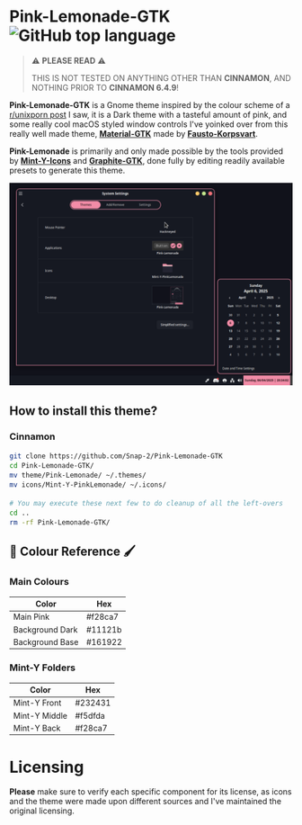
# Pink-Lemonade-GTK ![GitHub top language](https://img.shields.io/github/languages/top/Snap-2/Pink-Lemonade-GTK)

>⚠️ **PLEASE READ** ⚠️
>
>THIS IS NOT TESTED ON ANYTHING OTHER THAN **CINNAMON**, AND NOTHING PRIOR TO **CINNAMON 6.4.9**!

**Pink-Lemonade-GTK** is a Gnome theme inspired by the colour scheme of a [r/unixporn post](https://www.reddit.com/r/unixporn/comments/1jnnnzv/wayfire_first_rice_far_from_complete_but_looks/#lightbox) I saw, it is a Dark theme with a tasteful amount of pink, and some really cool macOS styled window controls I've yoinked over from this really well made theme, [**Material-GTK**](https://github.com/Fausto-Korpsvart/Material-GTK-Themes) made by [**Fausto-Korpsvart**](https://github.com/Fausto-Korpsvart/).

**Pink-Lemonade** is primarily and only made possible by the tools provided by [**Mint-Y-Icons**](https://github.com/linuxmint/mint-y-icons) and [**Graphite-GTK**](https://github.com/vinceliuice/Graphite-gtk-theme), done fully by editing readily available presets to generate this theme.

![enter image description here](https://raw.githubusercontent.com/Snap-2/Pink-Lemonade-GTK/refs/heads/main/README.png)

## How to install this theme?
### Cinnamon
```bash
git clone https://github.com/Snap-2/Pink-Lemonade-GTK
cd Pink-Lemonade-GTK/
mv theme/Pink-Lemonade/ ~/.themes/
mv icons/Mint-Y-PinkLemonade/ ~/.icons/

# You may execute these next few to do cleanup of all the left-overs
cd ..
rm -rf Pink-Lemonade-GTK/
```

## 🎨 Colour Reference 🖌️
### Main Colours
| Color             | Hex                                                                |
| ----------------- | ------------------------------------------------------------------ |
| Main Pink | #f28ca7 |
| Background Dark | #11121b |
| Background Base | #161922 |

### Mint-Y Folders
| Color             | Hex                                                                |
| ----------------- | ------------------------------------------------------------------ |
| Mint-Y Front | #232431 |
| Mint-Y Middle | #f5dfda |
| Mint-Y Back | #f28ca7 |

# Licensing
**Please** make sure to verify each specific component for its license, as icons and the theme were made upon different sources and I've maintained the original licensing.
